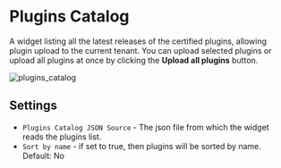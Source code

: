 # Plugins Catalog
A widget listing all the latest releases of the certified plugins, allowing plugin upload to the current tenant. You can upload selected plugins or upload all plugins at once by clicking the **Upload all plugins** button.

![plugins_catalog]( /images/ui/widgets/plugins-catalog.png )


## Settings

* `Plugins Catalog JSON Source`  - The json file from which the widget reads the plugins list.
* `Sort by name` -  if set to true, then plugins will be sorted by name. Default: No

